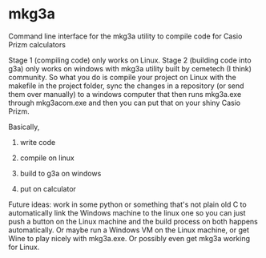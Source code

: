 # mkg3a
Command line interface for the mkg3a utility to compile code for Casio Prizm calculators

Stage 1 (compiling code) only works on Linux. Stage 2 (building code into g3a) only works on windows with mkg3a utility built by
cemetech (I think) community. So what you do is compile your project on Linux with the makefile in the project folder, 
sync the changes in a repository (or send them over manually) to a windows computer that then runs mkg3a.exe through mkg3acom.exe
and then you can put that on your shiny Casio Prizm.

Basically,

1. write code

2. compile on linux

3. build to g3a on windows

4. put on calculator

Future ideas: work in some python or something that's not plain old C to automatically link the Windows machine
to the linux one so you can just push a button on the Linux machine and the build process on both happens automatically.
Or maybe run a Windows VM on the Linux machine, or get Wine to play nicely with mkg3a.exe.
Or possibly even get mkg3a working for Linux.
